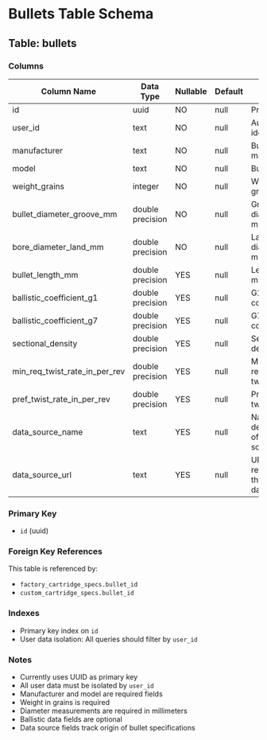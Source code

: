 # Bullets Table Schema

## Table: bullets

### Columns

| Column Name                   | Data Type        | Nullable | Default | Notes                                             |
|-------------------------------|------------------|----------|---------|---------------------------------------------------|
| id                            | uuid             | NO       | null    | Primary key                                       |
| user_id                       | text             | NO       | null    | Auth0 user identifier                             |
| manufacturer                  | text             | NO       | null    | Bullet manufacturer                               |
| model                         | text             | NO       | null    | Bullet model                                      |
| weight_grains                 | integer          | NO       | null    | Weight in grains                                  |
| bullet_diameter_groove_mm     | double precision | NO       | null    | Groove diameter in millimeters                    |
| bore_diameter_land_mm         | double precision | NO       | null    | Land diameter in millimeters                      |
| bullet_length_mm              | double precision | YES      | null    | Length in millimeters                             |
| ballistic_coefficient_g1      | double precision | YES      | null    | G1 ballistic coefficient                          |
| ballistic_coefficient_g7      | double precision | YES      | null    | G7 ballistic coefficient                          |
| sectional_density             | double precision | YES      | null    | Sectional density                                 |
| min_req_twist_rate_in_per_rev | double precision | YES      | null    | Minimum required twist rate                       |
| pref_twist_rate_in_per_rev    | double precision | YES      | null    | Preferred twist rate                              |
| data_source_name              | text             | YES      | null    | Name or description of the data source            |
| data_source_url               | text             | YES      | null    | URL or reference to the original data source      |

### Primary Key
- `id` (uuid)

### Foreign Key References
This table is referenced by:
- `factory_cartridge_specs.bullet_id`
- `custom_cartridge_specs.bullet_id`

### Indexes
- Primary key index on `id`
- User data isolation: All queries should filter by `user_id`

### Notes
- Currently uses UUID as primary key
- All user data must be isolated by `user_id`
- Manufacturer and model are required fields
- Weight in grains is required
- Diameter measurements are required in millimeters
- Ballistic data fields are optional
- Data source fields track origin of bullet specifications